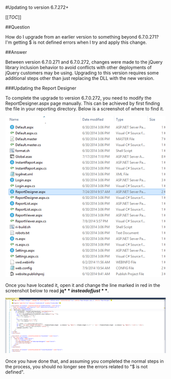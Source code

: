 #Updating to version 6.7.272+

[[_TOC_]]

##Question

How do I upgrade from an earlier version to something beyond 6.7.0.271? I'm getting $ is not defined errors when I try and apply this change.

##Answer

Between version 6.7.0.271 and 6.7.0.272, changes were made to the jQuery library inclusion behavior to avoid conflicts with other deployments of jQuery customers may be using. Upgrading to this version requires some additional steps other than just replacing the DLL with the new version.

###Updating the Report Designer

To complete the upgrade to version 6.7.0.272, you need to modify the ReportDesigner.aspx page manually. This can be achieved by first finding the file in your reporting directory. Below is a screenshot of where to find it.

![](/UpdatingReportDesigner-for-Izenda-v6-7-272/report_designer.png)

Once you have located it, open it and change the line marked in red in the screenshot below to read **jq$** instead of just **$**.

![](/UpdatingReportDesigner-for-Izenda-v6-7-272/report_designer_2.png)

Once you have done that, and assuming you completed the normal steps in the process, you should no longer see the errors related to "$ is not defined".
